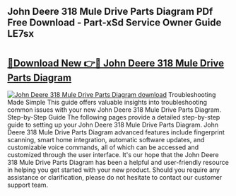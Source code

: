 ## John Deere 318 Mule Drive Parts Diagram PDf Free Download - Part-xSd Service Owner Guide LE7sx

# <h2><a href="http://dfln1p2.blite.top/?on=John+Deere+318+Mule+Drive+Parts+Diagram">🔗Download New 👉🔴 John Deere 318 Mule Drive Parts Diagram</a></h2>

[![John Deere 318 Mule Drive Parts Diagram download](https://i.imgur.com/lujVjoI.png)](http://dfln1p2.blite.top/?on=John+Deere+318+Mule+Drive+Parts+Diagram)
Troubleshooting Made Simple This guide offers valuable insights into troubleshooting common issues with your new John Deere 318 Mule Drive Parts Diagram. Step-by-Step Guide The following pages provide a detailed step-by-step guide to setting up your John Deere 318 Mule Drive Parts Diagram. John Deere 318 Mule Drive Parts Diagram advanced features include fingerprint scanning, smart home integration, automatic software updates, and customizable voice commands, all of which can be accessed and customized through the user interface. It's our hope that the John Deere 318 Mule Drive Parts Diagram has been a helpful and user-friendly resource in helping you get started with your new product. Should you require any assistance or clarification, please do not hesitate to contact our customer support team.
